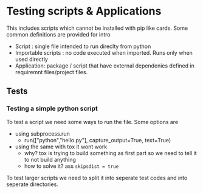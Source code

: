 # Testing scripts & Applications

This includes scripts which cannot be installed with pip like cards. Some common definitions are provided for intro

* Script : single file intended to run direclty from python
* Importable scripts : no code executed when imported. Runs only when used directly
* Application: package / script that have external dependenies defined in requiremnt files/project files.

## Tests

### Testing a simple python script

To test a script we need some ways to run the file. Some options are

* using subprocess.run
  * run(["python","hello.py"], capture_output=True, text=True)
* using the same with tox it wont work
  * why? tox is trying to build something as first part so we need to tell it to not build anything
  * how to solve it? ass `skipsdist = true`

To test larger scripts we need to split it into seperate test codes and into seperate directories.
